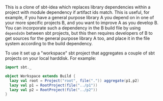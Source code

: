 This is a clone of sbt-idea which replaces library dependencies within a project with module dependency
if artifact ids match. This is useful, for example, if you have a general purpose library A you depend
on in one of your more specific projects B, and you want to improve A as you develop B.
You can incorporate such a dependency in the B build file by using `dependsOn` between sbt projects,
but this then requires developers of B to get sources for the general purpose library A too, and place it in the file
system according to the build dependency.

To use it set up a "workspace" sbt project that aggregates a couple of sbt projects on your local harddisk.
For example:

```scala
import sbt._

object Workspace extends Build {
  lazy val root = Project("root", file(".")) aggregate(p1,p2)
  lazy val p1 = RootProject(file("../p1"))
  lazy val p2 = RootProject(file("../p2"))
}
```

